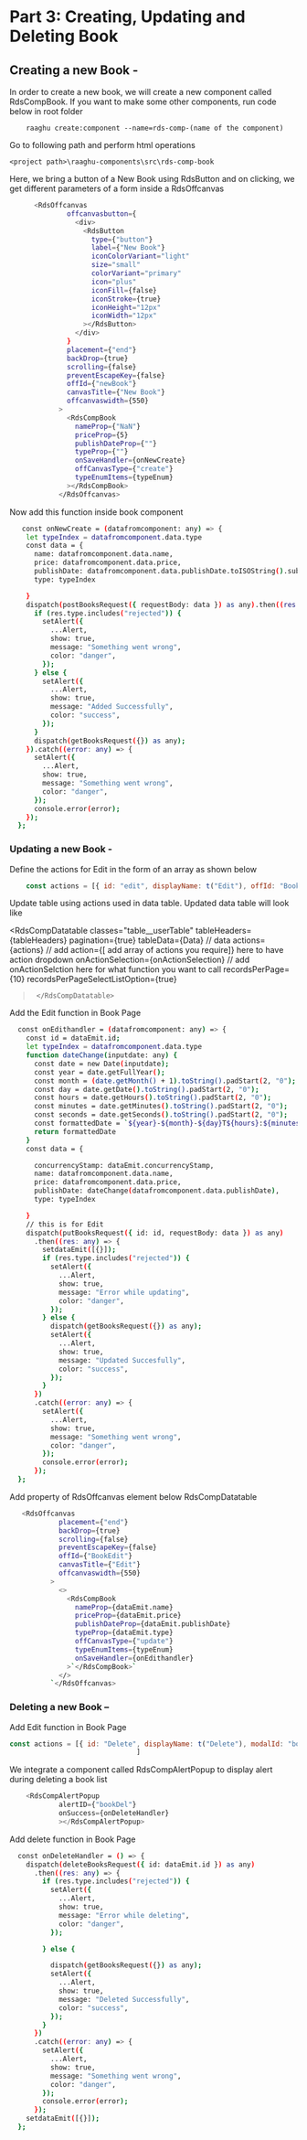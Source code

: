 Part 3: Creating, Updating and Deleting Book
============================================

Creating a new Book -
---------------------

In order to create a new book, we will create a new component called RdsCompBook. If you want to make some other components, run code below in root folder

```shell
    raaghu create:component --name=rds-comp-(name of the component)
```

Go to following path and perform html operations

    <project path>\raaghu-components\src\rds-comp-book

Here, we bring a button of a New Book using RdsButton and on clicking, we get different parameters of a form inside a RdsOffcanvas
```bash
      <RdsOffcanvas
              offcanvasbutton={
                <div>
                  <RdsButton
                    type={"button"}
                    label={"New Book"}
                    iconColorVariant="light"
                    size="small"
                    colorVariant="primary"
                    icon="plus"
                    iconFill={false}
                    iconStroke={true}
                    iconHeight="12px"
                    iconWidth="12px"
                  ></RdsButton>
                </div>
              }
              placement={"end"}
              backDrop={true}
              scrolling={false}
              preventEscapeKey={false}
              offId={"newBook"}
              canvasTitle={"New Book"}
              offcanvaswidth={550}
            >
              <RdsCompBook
                nameProp={"NaN"}
                priceProp={5}
                publishDateProp={""}
                typeProp={""}
                onSaveHandler={onNewCreate}
                offCanvasType={"create"}
                typeEnumItems={typeEnum}
              ></RdsCompBook>
            </RdsOffcanvas>
```
Now add this function inside book component

```bash
   const onNewCreate = (datafromcomponent: any) => {
    let typeIndex = datafromcomponent.data.type
    const data = {
      name: datafromcomponent.data.name,
      price: datafromcomponent.data.price,
      publishDate: datafromcomponent.data.publishDate.toISOString().substring(0, 19),
      type: typeIndex

    }
    dispatch(postBooksRequest({ requestBody: data }) as any).then((res: any) => {
      if (res.type.includes("rejected")) {
        setAlert({
          ...Alert,
          show: true,
          message: "Something went wrong",
          color: "danger",
        });
      } else {
        setAlert({
          ...Alert,
          show: true,
          message: "Added Successfully",
          color: "success",
        });
      }
      dispatch(getBooksRequest({}) as any);
    }).catch((error: any) => {
      setAlert({
        ...Alert,
        show: true,
        message: "Something went wrong",
        color: "danger",
      });
      console.error(error);
    });
  };
```

### Updating a new Book -

Define the actions for Edit in the form of an array as shown below

```javascript
    const actions = [{ id: "edit", displayName: t("Edit"), offId: "BookEdit"}]
```

Update table using actions used in data table. Updated data table will look like

<RdsCompDatatable
    classes="table__userTable"
    tableHeaders={tableHeaders}
    pagination={true}
    tableData={Data} // data
    actions={actions} // add action={[ add array of actions you require]} here to have action dropdown
    onActionSelection={onActionSelection}
 // add onActionSelction here for what function you want to call
    recordsPerPage={10}
    recordsPerPageSelectListOption={true}
 >`
</RdsCompDatatable>`

Add the Edit function in Book Page

```bash
  const onEdithandler = (datafromcomponent: any) => {
    const id = dataEmit.id;
    let typeIndex = datafromcomponent.data.type
    function dateChange(inputdate: any) {
      const date = new Date(inputdate);
      const year = date.getFullYear();
      const month = (date.getMonth() + 1).toString().padStart(2, "0");
      const day = date.getDate().toString().padStart(2, "0");
      const hours = date.getHours().toString().padStart(2, "0");
      const minutes = date.getMinutes().toString().padStart(2, "0");
      const seconds = date.getSeconds().toString().padStart(2, "0");
      const formattedDate = `${year}-${month}-${day}T${hours}:${minutes}:${seconds}`;
      return formattedDate
    }
    const data = {

      concurrencyStamp: dataEmit.concurrencyStamp,
      name: datafromcomponent.data.name,
      price: datafromcomponent.data.price,
      publishDate: dateChange(datafromcomponent.data.publishDate),
      type: typeIndex

    }
    // this is for Edit
    dispatch(putBooksRequest({ id: id, requestBody: data }) as any)
      .then((res: any) => {
        setdataEmit([{}]);
        if (res.type.includes("rejected")) {
          setAlert({
            ...Alert,
            show: true,
            message: "Error while updating",
            color: "danger",
          });
        } else {
          dispatch(getBooksRequest({}) as any);
          setAlert({
            ...Alert,
            show: true,
            message: "Updated Succesfully",
            color: "success",
          });
        }
      })
      .catch((error: any) => {
        setAlert({
          ...Alert,
          show: true,
          message: "Something went wrong",
          color: "danger",
        });
        console.error(error);
      });
  };
```

Add property of RdsOffcanvas element below RdsCompDatatable

```bash
   <RdsOffcanvas
            placement={"end"}
            backDrop={true}
            scrolling={false}
            preventEscapeKey={false}
            offId={"BookEdit"}
            canvasTitle={"Edit"}
            offcanvaswidth={550}
          >
            <>
              <RdsCompBook
                nameProp={dataEmit.name}
                priceProp={dataEmit.price}
                publishDateProp={dataEmit.publishDate}
                typeProp={dataEmit.type}
                offCanvasType={"update"}
                typeEnumItems={typeEnum}
                onSaveHandler={onEdithandler}
              >`</RdsCompBook>`
            </>
          `</RdsOffcanvas>
```

### Deleting a new Book –

Add Edit function in Book Page

```javascript
const actions = [{ id: "Delete", displayName: t("Delete"), modalId: "bookDel" }]
                               ]
```

We integrate a component called RdsCompAlertPopup to display alert during deleting a book list

```javascript
    <RdsCompAlertPopup
            alertID={"bookDel"}
            onSuccess={onDeleteHandler}
            ></RdsCompAlertPopup>
```

Add delete function in Book Page

```bash
  const onDeleteHandler = () => {
    dispatch(deleteBooksRequest({ id: dataEmit.id }) as any)
      .then((res: any) => {
        if (res.type.includes("rejected")) {
          setAlert({
            ...Alert,
            show: true,
            message: "Error while deleting",
            color: "danger",
          });

        } else {

          dispatch(getBooksRequest({}) as any);
          setAlert({
            ...Alert,
            show: true,
            message: "Deleted Successfully",
            color: "success",
          });
        }
      })
      .catch((error: any) => {
        setAlert({
          ...Alert,
          show: true,
          message: "Something went wrong",
          color: "danger",
        });
        console.error(error);
      });
    setdataEmit([{}]);
  };


